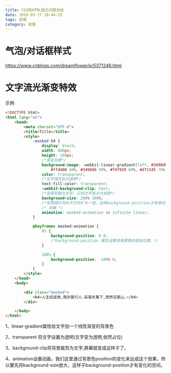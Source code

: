 ```yaml
---
title: CSS和HTML碰见问题总结
date: 2019-03-17 18:44:25
tags: 前端
category: 前端
---
```


# 气泡/对话框样式

https://www.cnblogs.com/dreamflower/p/5371246.html

# 文字流光渐变特效

示例

```html
<!DOCTYPE html>
<html lang="en">
	<head>
		<meta charset="UTF-8">
		<title>Title</title>
		<style>
			.masked h4 {
				display: block;
				width: 600px;
				height: 100px;
				/*渐变背景*/
				background-image: -webkit-linear-gradient(left, #3498db, #f47920 10%, #d71345 20%, #f7acbc 30%,
					#ffd400 40%, #3498db 50%, #f47920 60%, #d71345 70%, #f7acbc 80%, #ffd400 90%, #3498db);
				color: transparent;
				/*文字填充色为透明*/
				text-fill-color: transparent;
				-webkit-background-clip: text;
				/*背景剪裁为文字，只将文字显示为背景*/
				background-size: 200% 100%;
				/*背景图片向水平方向扩大一倍，这样background-position才有移动与变化的空间*/
				/* 动画 */
				animation: masked-animation 4s infinite linear;
			}

			@keyframes masked-animation {
				0% {
					background-position: 0 0;
					/*background-position 属性设置背景图像的起始位置。*/
				}

				100% {
					background-position: -100% 0;
				}
			}
		</style>
	</head>
	<body>

		<div class="masked">
			<h4>人生如逆旅,我亦是行人.采菊东篱下,悠然见南山.</h4>
		</div>

	</body>
</html>

```

1、linear-gradient属性给文字加一个线性渐变的背景色

2、transparent 将文字设置为透明(文字变为透明,依然占位)

3、background-clip将背景裁剪为文字,屏幕就变成这样子了。

4、animation设置动画，我们这里通过背景色position的变化来达成这个效果，所以要先将background-size放大，这样子background-position才有变化的空间。